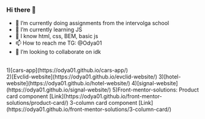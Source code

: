 ### Hi there 👋

- 🔭 I’m currently doing assignments from the intervolga school
- 🌱 I’m currently learning JS
- 🤔 I know html, css, BEM, basic js
- 📫 How to reach me TG: @Odya01
- 👯 I’m looking to collaborate on idk
<br>
1)[cars-app](https://odya01.github.io/cars-app/)
<br>
2)[Evclid-website](https://odya01.github.io/evclid-website/)
3)[hotel-website](https://odya01.github.io/hotel-website/)
4)[signal-website](https://odya01.github.io/signal-website/)
5)Front-mentor-solutions:
Product card component [Link](https://odya01.github.io/front-mentor-solutions/product-card/)
3-column card component [Link](https://odya01.github.io/front-mentor-solutions/3-column-card/)

